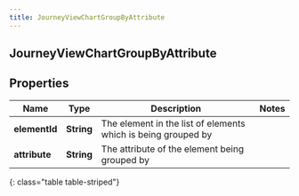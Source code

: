 ```yaml
---
title: JourneyViewChartGroupByAttribute
---
```

## JourneyViewChartGroupByAttribute


## Properties

| Name | Type | Description | Notes |
| ------------ | ------------- | ------------- | ------------- |
| **elementId** | <!----><!---->**String**<!----> | The element in the list of elements which is being grouped by |  |
| **attribute** | <!----><!---->**String**<!----> | The attribute of the element being grouped by |  |
{: class="table table-striped"}



